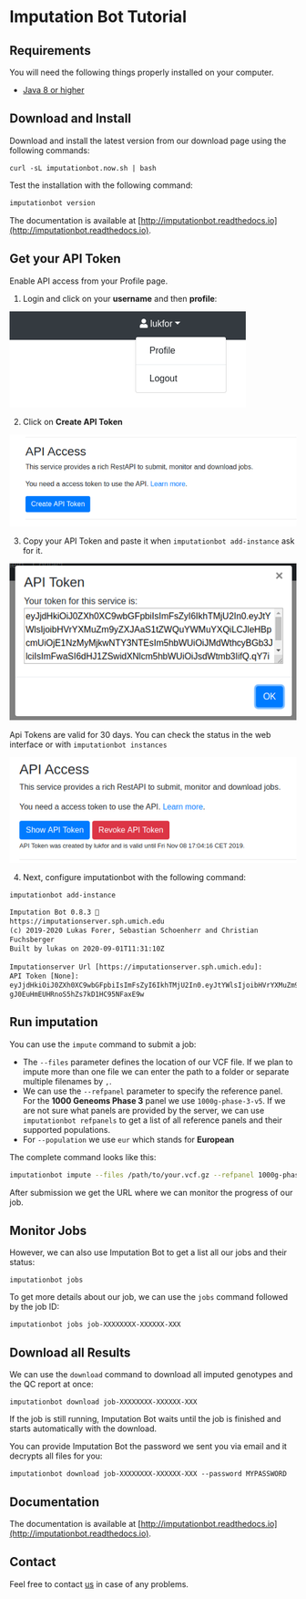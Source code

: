 # Imputation Bot Tutorial

## Requirements

You will need the following things properly installed on your computer.

* [Java 8 or higher](http://www.oracle.com/technetwork/java/javase/downloads/jdk8-downloads-2133151.html)


## Download and Install

Download and install the latest version from our download page using the following commands:

```
curl -sL imputationbot.now.sh | bash
```


Test the installation with the following command:

```sh
imputationbot version
```

The documentation is available at [http://imputationbot.readthedocs.io](http://imputationbot.readthedocs.io).


## Get your API Token

Enable API access from your Profile page.

1. Login and click on your **username** and then **profile**:

![Image1](/workshops/ASHG2020/images/token1.png)

2. Click on **Create API Token**

![Image1](/workshops/ASHG2020/images/token2.png)

3. Copy your API Token and paste it when `imputationbot add-instance` ask for it.

![Image1](/workshops/ASHG2020/images/token3.png)

Api Tokens are valid for 30 days. You can check the status in the web interface or with `imputationbot instances`

![Image1](/workshops/ASHG2020/images/token4.png)

4. Next, configure imputationbot with the following command:

```
imputationbot add-instance
```

```
Imputation Bot 0.8.3 🤖
https://imputationserver.sph.umich.edu
(c) 2019-2020 Lukas Forer, Sebastian Schoenherr and Christian Fuchsberger
Built by lukas on 2020-09-01T11:31:10Z

Imputationserver Url [https://imputationserver.sph.umich.edu]:
API Token [None]: eyJjdHkiOiJ0ZXh0XC9wbGFpbiIsImFsZyI6IkhTMjU2In0.eyJtYWlsIjoibHVrYXMuZm9yZXJAaS1tZWQuYWMuYXQiLCJleHBpcmUiOjE1NzMyMjkwNTY3NTEsIm5hbWUiOiJMdWthcyBGb3JlciIsImFwaSI6dHJ1ZSwidXNlcm5hbWUiOiJsdWtmb3IifQ.qY7iEM6ul-gJ0EuHmEUHRnoS5hZs7kD1HC95NFaxE9w
```

## Run imputation

You can use the `impute` command to submit a job:

- The `--files` parameter defines the location of our VCF file. If we plan to impute more than one file we can enter the path to a folder or separate multiple filenames by `,`.
- We can use the `--refpanel` parameter to specify the reference panel. For the **1000 Geneoms Phase 3** panel we use `1000g-phase-3-v5`. If we are not sure what panels are provided by the server, we can use `imputationbot refpanels` to get a list of all reference panels and their supported populations.
- For `--population` we use `eur` which stands for **European**

The complete command looks like this:

```bash
imputationbot impute --files /path/to/your.vcf.gz --refpanel 1000g-phase-3-v5 --population eur
```

After submission we get the URL where we can monitor the progress of our job.

## Monitor Jobs

However, we can also use Imputation Bot to get a list all our jobs and their status:

```
imputationbot jobs
```

To get more details about our job, we can use the `jobs` command followed by the job ID:

```
imputationbot jobs job-XXXXXXXX-XXXXXX-XXX
```

## Download all Results

We can use the `download` command to download all imputed genotypes and the QC report at once:

```
imputationbot download job-XXXXXXXX-XXXXXX-XXX
```

If the job is still running, Imputation Bot waits until the job is finished and starts automatically with the download.

You can provide Imputation Bot the password we sent you via email and it decrypts all files for you:

```
imputationbot download job-XXXXXXXX-XXXXXX-XXX --password MYPASSWORD
```

## Documentation

The documentation is available at [http://imputationbot.readthedocs.io](http://imputationbot.readthedocs.io).

## Contact

Feel free to contact [us](https://imputationserver.sph.umich.edu/index.html#!pages/contact) in case of any problems.
